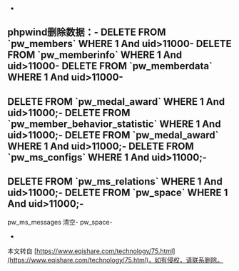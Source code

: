 -
phpwind删除数据：-
DELETE FROM \`pw\_members\` WHERE 1 And uid>11000-
DELETE FROM \`pw\_memberinfo\` WHERE 1 And uid>11000-
DELETE FROM \`pw\_memberdata\` WHERE 1 And uid>11000-
-
DELETE FROM \`pw\_medal\_award\` WHERE 1 And uid>11000;-
DELETE FROM \`pw\_member\_behavior\_statistic\` WHERE 1 And uid>11000;-
DELETE FROM \`pw\_medal\_award\` WHERE 1 And uid>11000;-
DELETE FROM \`pw\_ms\_configs\` WHERE 1 And uid>11000;-
-
DELETE FROM \`pw\_ms\_relations\` WHERE 1 And uid>11000;-
DELETE FROM \`pw\_space\` WHERE 1 And uid>11000;-
-
pw\_ms\_messages 清空-
pw\_space-

-

本文转自 [https://www.eqishare.com/technology/75.html](https://www.eqishare.com/technology/75.html)，如有侵权，请联系删除。